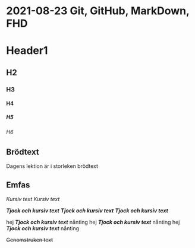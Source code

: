 # 2021-08-23 Git, GitHub, MarkDown, FHD

# Header1
## H2
### H3
#### H4
##### H5
###### H6

## Brödtext

 Dagens lektion är i storleken brödtext

## Emfas


*Kursiv text*
_Kursiv text_

_**Tjock och kursiv text**_
__*Tjock och kursiv text*__
*__Tjock och kursiv text__*

hej _**Tjock och kursiv text**_ nånting
hej __*Tjock och kursiv text*__ nånting
hej *__Tjock och kursiv text__* nånting

~~Genomstruken text~~
